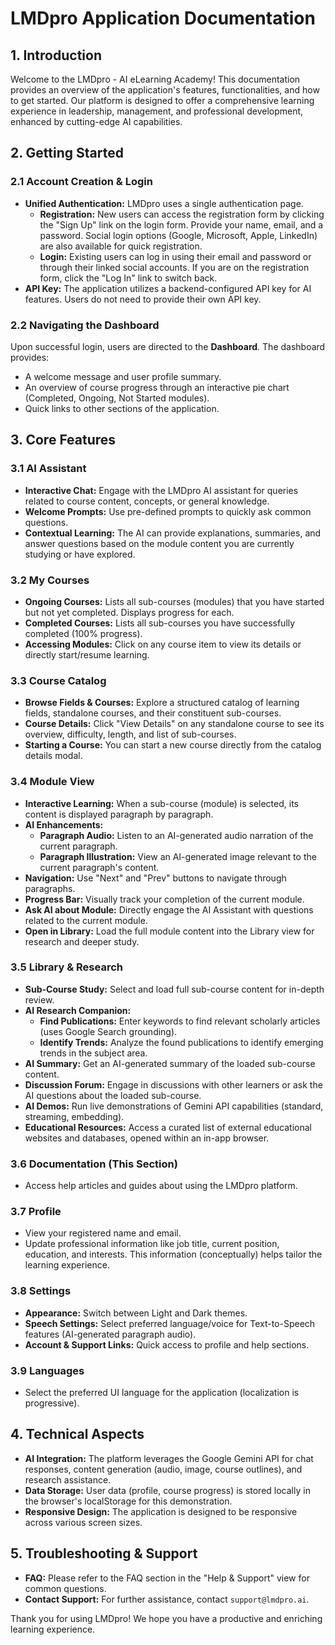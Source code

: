 
# LMDpro Application Documentation

## 1. Introduction

Welcome to the LMDpro - AI eLearning Academy! This documentation provides an overview of the application's features, functionalities, and how to get started. Our platform is designed to offer a comprehensive learning experience in leadership, management, and professional development, enhanced by cutting-edge AI capabilities.

## 2. Getting Started

### 2.1 Account Creation & Login
- **Unified Authentication:** LMDpro uses a single authentication page.
    - **Registration:** New users can access the registration form by clicking the "Sign Up" link on the login form. Provide your name, email, and a password. Social login options (Google, Microsoft, Apple, LinkedIn) are also available for quick registration.
    - **Login:** Existing users can log in using their email and password or through their linked social accounts. If you are on the registration form, click the "Log In" link to switch back.
- **API Key:** The application utilizes a backend-configured API key for AI features. Users do not need to provide their own API key.

### 2.2 Navigating the Dashboard
Upon successful login, users are directed to the **Dashboard**. The dashboard provides:
- A welcome message and user profile summary.
- An overview of course progress through an interactive pie chart (Completed, Ongoing, Not Started modules).
- Quick links to other sections of the application.

## 3. Core Features

### 3.1 AI Assistant
- **Interactive Chat:** Engage with the LMDpro AI assistant for queries related to course content, concepts, or general knowledge.
- **Welcome Prompts:** Use pre-defined prompts to quickly ask common questions.
- **Contextual Learning:** The AI can provide explanations, summaries, and answer questions based on the module content you are currently studying or have explored.

### 3.2 My Courses
- **Ongoing Courses:** Lists all sub-courses (modules) that you have started but not yet completed. Displays progress for each.
- **Completed Courses:** Lists all sub-courses you have successfully completed (100% progress).
- **Accessing Modules:** Click on any course item to view its details or directly start/resume learning.

### 3.3 Course Catalog
- **Browse Fields & Courses:** Explore a structured catalog of learning fields, standalone courses, and their constituent sub-courses.
- **Course Details:** Click "View Details" on any standalone course to see its overview, difficulty, length, and list of sub-courses.
- **Starting a Course:** You can start a new course directly from the catalog details modal.

### 3.4 Module View
- **Interactive Learning:** When a sub-course (module) is selected, its content is displayed paragraph by paragraph.
- **AI Enhancements:**
    - **Paragraph Audio:** Listen to an AI-generated audio narration of the current paragraph.
    - **Paragraph Illustration:** View an AI-generated image relevant to the current paragraph's content.
- **Navigation:** Use "Next" and "Prev" buttons to navigate through paragraphs.
- **Progress Bar:** Visually track your completion of the current module.
- **Ask AI about Module:** Directly engage the AI Assistant with questions related to the current module.
- **Open in Library:** Load the full module content into the Library view for research and deeper study.

### 3.5 Library & Research
- **Sub-Course Study:** Select and load full sub-course content for in-depth review.
- **AI Research Companion:**
    - **Find Publications:** Enter keywords to find relevant scholarly articles (uses Google Search grounding).
    - **Identify Trends:** Analyze the found publications to identify emerging trends in the subject area.
- **AI Summary:** Get an AI-generated summary of the loaded sub-course content.
- **Discussion Forum:** Engage in discussions with other learners or ask the AI questions about the loaded sub-course.
- **AI Demos:** Run live demonstrations of Gemini API capabilities (standard, streaming, embedding).
- **Educational Resources:** Access a curated list of external educational websites and databases, opened within an in-app browser.

### 3.6 Documentation (This Section)
- Access help articles and guides about using the LMDpro platform.

### 3.7 Profile
- View your registered name and email.
- Update professional information like job title, current position, education, and interests. This information (conceptually) helps tailor the learning experience.

### 3.8 Settings
- **Appearance:** Switch between Light and Dark themes.
- **Speech Settings:** Select preferred language/voice for Text-to-Speech features (AI-generated paragraph audio).
- **Account & Support Links:** Quick access to profile and help sections.

### 3.9 Languages
- Select the preferred UI language for the application (localization is progressive).

## 4. Technical Aspects

- **AI Integration:** The platform leverages the Google Gemini API for chat responses, content generation (audio, image, course outlines), and research assistance.
- **Data Storage:** User data (profile, course progress) is stored locally in the browser's localStorage for this demonstration.
- **Responsive Design:** The application is designed to be responsive across various screen sizes.

## 5. Troubleshooting & Support

- **FAQ:** Please refer to the FAQ section in the "Help & Support" view for common questions.
- **Contact Support:** For further assistance, contact `support@lmdpro.ai`.

Thank you for using LMDpro! We hope you have a productive and enriching learning experience.
